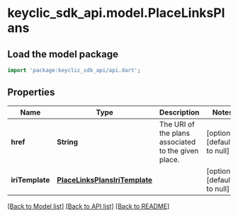 # keyclic_sdk_api.model.PlaceLinksPlans

## Load the model package
```dart
import 'package:keyclic_sdk_api/api.dart';
```

## Properties
Name | Type | Description | Notes
------------ | ------------- | ------------- | -------------
**href** | **String** | The URI of the plans associated to the given place. | [optional] [default to null]
**iriTemplate** | [**PlaceLinksPlansIriTemplate**](PlaceLinksPlansIriTemplate.md) |  | [optional] [default to null]

[[Back to Model list]](../README.md#documentation-for-models) [[Back to API list]](../README.md#documentation-for-api-endpoints) [[Back to README]](../README.md)


